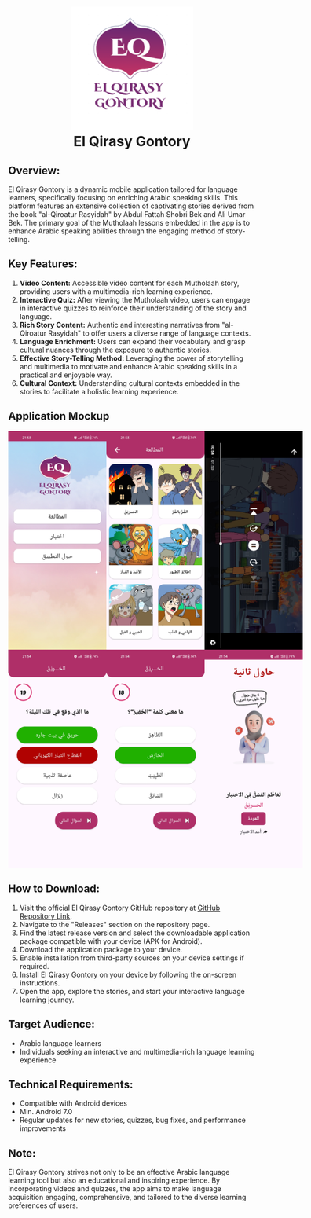 <h1 align="center">
  <img src="https://github.com/ardenaAfif/ElQirasyGontory/blob/master/app/src/main/res/drawable/logo_elqirasy_gontory.png" width="250">
  <br>
El Qirasy Gontory
</h1>

## Overview:
El Qirasy Gontory is a dynamic mobile application tailored for language learners, specifically focusing on enriching Arabic speaking skills. This platform features an extensive collection of captivating stories derived from the book "al-Qiroatur Rasyidah" by Abdul Fattah Shobri Bek and Ali Umar Bek. The primary goal of the Mutholaah lessons embedded in the app is to enhance Arabic speaking abilities through the engaging method of story-telling.

## Key Features:
1. **Video Content:** Accessible video content for each Mutholaah story, providing users with a multimedia-rich learning experience.
2. **Interactive Quiz:** After viewing the Mutholaah video, users can engage in interactive quizzes to reinforce their understanding of the story and language.
3. **Rich Story Content:** Authentic and interesting narratives from "al-Qiroatur Rasyidah" to offer users a diverse range of language contexts.
4. **Language Enrichment:** Users can expand their vocabulary and grasp cultural nuances through the exposure to authentic stories.
5. **Effective Story-Telling Method:** Leveraging the power of storytelling and multimedia to motivate and enhance Arabic speaking skills in a practical and enjoyable way.
6. **Cultural Context:** Understanding cultural contexts embedded in the stories to facilitate a holistic learning experience.

## Application Mockup
<div style="display: flex; justify-content: space-between;">
    <img src="https://github.com/ardenaAfif/ElQirasyGontory/blob/master/mockup/4.jpg" width="200">
    <img src="https://github.com/ardenaAfif/ElQirasyGontory/blob/master/mockup/5.jpg" width="200">
    <img src="https://github.com/ardenaAfif/ElQirasyGontory/blob/master/mockup/3.jpg" width="200">
</div>

<div style="display: flex; justify-content: space-between;">
    <img src="https://github.com/ardenaAfif/ElQirasyGontory/blob/master/mockup/1.jpg" width="200">
    <img src="https://github.com/ardenaAfif/ElQirasyGontory/blob/master/mockup/2.jpg" width="200">
    <img src="https://github.com/ardenaAfif/ElQirasyGontory/blob/master/mockup/6.jpg" width="200">
</div>



## How to Download:
1. Visit the official El Qirasy Gontory GitHub repository at [GitHub Repository Link](https://github.com/ardenaAfif/ElQirasyGontory).
2. Navigate to the "Releases" section on the repository page.
3. Find the latest release version and select the downloadable application package compatible with your device (APK for Android).
4. Download the application package to your device.
5. Enable installation from third-party sources on your device settings if required.
6. Install El Qirasy Gontory on your device by following the on-screen instructions.
7. Open the app, explore the stories, and start your interactive language learning journey.

## Target Audience:
- Arabic language learners
- Individuals seeking an interactive and multimedia-rich language learning experience

## Technical Requirements:
- Compatible with Android devices
- Min. Android 7.0
- Regular updates for new stories, quizzes, bug fixes, and performance improvements

## Note:
El Qirasy Gontory strives not only to be an effective Arabic language learning tool but also an educational and inspiring experience. By incorporating videos and quizzes, the app aims to make language acquisition engaging, comprehensive, and tailored to the diverse learning preferences of users.
